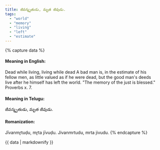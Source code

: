 ```yaml
---
title: జీవన్మృతుడు, మృత జీవుడు.
tags:
  - "world"
  - "memory"
  - "living"
  - "left"
  - "estimate"
---
```


{% capture data %}
#### Meaning in English:
Dead while living, living while dead
A bad man is, in the estimate of his fellow men, as little valued as if he were dead, but the good man's deeds live after he himself has left the world.
"The memory of the just is blessed." Proverbs x. 7.

#### Meaning in Telugu:
జీవన్మృతుడు, మృత జీవుడు.

#### Romanization:
Jīvanmr̥tuḍu, mr̥ta jīvuḍu.
Jivanmrtudu, mrta jivudu.
{% endcapture %}

{{ data | markdownify }}

